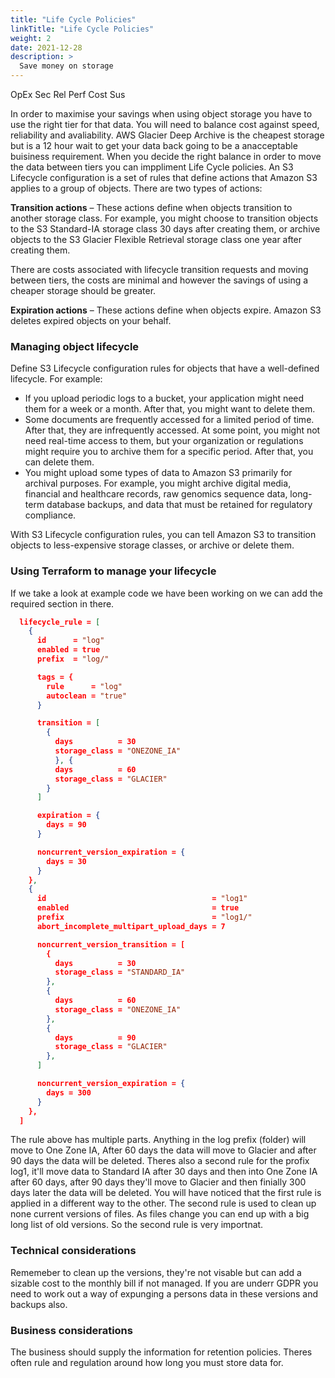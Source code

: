 ```yaml
---
title: "Life Cycle Policies"
linkTitle: "Life Cycle Policies"
weight: 2 
date: 2021-12-28
description: >
  Save money on storage
---
```

<span class=opex-off>OpEx</span>
<span class=sec-off>Sec</span>
<span class=rel-off>Rel</span>
<span class=perf-off>Perf</span>
<span class=cost-on>Cost</span>
<span class=sus-sec>Sus</span>

In order to maximise your savings when using object storage you have to use the right tier for that data. You will need to balance cost against speed, reliability and avaliability. AWS Glacier Deep Archive is the cheapest storage but is a 12 hour wait to get your data back going to be a anacceptable buisiness requirement.
When you decide the right balance in order to move the data between tiers you can imppliment Life Cycle policies. An S3 Lifecycle configuration is a set of rules that define actions that Amazon S3 applies to a group of objects. There are two types of actions:

__Transition actions__ – These actions define when objects transition to another storage class. For example, you might choose to transition objects to the S3 Standard-IA storage class 30 days after creating them, or archive objects to the S3 Glacier Flexible Retrieval storage class one year after creating them.

There are costs associated with lifecycle transition requests and moving between tiers, the costs are minimal and however the savings of using a cheaper storage should be greater.

__Expiration actions__ – These actions define when objects expire. Amazon S3 deletes expired objects on your behalf.

### Managing object lifecycle
Define S3 Lifecycle configuration rules for objects that have a well-defined lifecycle. For example:

- If you upload periodic logs to a bucket, your application might need them for a week or a month. After that, you might want to delete them.
- Some documents are frequently accessed for a limited period of time. After that, they are infrequently accessed. At some point, you might not need real-time access to them, but your organization or regulations might require you to archive them for a specific period. After that, you can delete them.
- You might upload some types of data to Amazon S3 primarily for archival purposes. For example, you might archive digital media, financial and healthcare records, raw genomics sequence data, long-term database backups, and data that must be retained for regulatory compliance.

With S3 Lifecycle configuration rules, you can tell Amazon S3 to transition objects to less-expensive storage classes, or archive or delete them.

### Using Terraform to manage your lifecycle
If we take a look at example code we have been working on we can add the required section in there. 

```json
  lifecycle_rule = [
    {
      id      = "log"
      enabled = true
      prefix  = "log/"

      tags = {
        rule      = "log"
        autoclean = "true"
      }

      transition = [
        {
          days          = 30
          storage_class = "ONEZONE_IA"
          }, {
          days          = 60
          storage_class = "GLACIER"
        }
      ]

      expiration = {
        days = 90
      }

      noncurrent_version_expiration = {
        days = 30
      }
    },
    {
      id                                     = "log1"
      enabled                                = true
      prefix                                 = "log1/"
      abort_incomplete_multipart_upload_days = 7

      noncurrent_version_transition = [
        {
          days          = 30
          storage_class = "STANDARD_IA"
        },
        {
          days          = 60
          storage_class = "ONEZONE_IA"
        },
        {
          days          = 90
          storage_class = "GLACIER"
        },
      ]

      noncurrent_version_expiration = {
        days = 300
      }
    },
  ]
```
The rule above has multiple parts. Anything in the log prefix (folder) will move to One Zone IA, After 60 days the data will move to Glacier and after 90 days the data will be deleted. Theres also a second rule for the profix log1, it'll move data to Standard IA after 30 days and then into One Zone IA after 60 days, after 90 days they'll move to Glacier and then finially 300 days later the data will be deleted. You will have noticed that the first rule is applied in a different way to the other. The second rule is used to clean up none current versions of files. As files change you can end up with a big long list of old versions. So the second rule is very importnat.

### Technical considerations
Rememeber to clean up the versions, they're not visable but can add a sizable cost to the monthly bill if not managed. If you are underr GDPR you need to work out a way of expunging a persons data in these versions and backups also.

### Business considerations
The business should supply the information for retention policies. Theres often rule and regulation around how long you must store data for.

